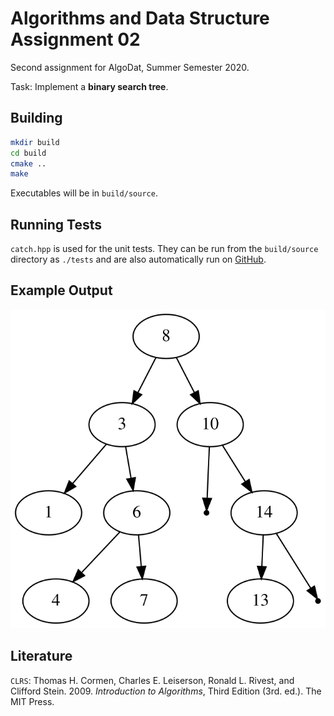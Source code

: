 # Algorithms and Data Structure Assignment 02

Second assignment for AlgoDat, Summer Semester 2020.

Task:  Implement a **binary search tree**.

## Building
```sh
mkdir build
cd build
cmake ..
make
```
Executables will be in `build/source`.

## Running Tests

`catch.hpp` is used for the unit tests.  They can be run from the
`build/source` directory as `./tests` and are also automatically run
on [GitHub](https://github.com/jakobbbb/algodat-assignment-02).

## Example Output

![BST](example.svg)

## Literature

`CLRS`: Thomas H. Cormen, Charles E. Leiserson, Ronald L. Rivest, and
Clifford Stein. 2009. _Introduction to Algorithms_, Third Edition (3rd.
ed.). The MIT Press.
